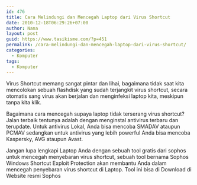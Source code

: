 ```yaml
---
id: 476
title: Cara Melindungi dan Mencegah Laptop dari Virus Shortcut
date: 2010-12-18T06:29:26+07:00
author: Nana
layout: post
guid: https://www.tasikisme.com/?p=451
permalink: /cara-melindungi-dan-mencegah-laptop-dari-virus-shortcut/
categories:
  - Komputer
tags:
  - Komputer
---
```

Virus Shortcut memang sangat pintar dan lihai, bagaimana tidak saat kita mencolokan sebuah flashdisk yang sudah terjangkit virus shortcut, secara otomatis sang virus akan berjalan dan menginfeksi laptop kita, meskipun tanpa kita klik.

Bagaimana cara mencegah supaya laptop tidak terserang virus shortcut? Jalan terbaik tentunya adalah dengan menginstal antivirus terbaru dan terupdate. Untuk antivirus Lokal, Anda bisa mencoba SMADAV ataupun PCMAV sedangkan untuk antivirus yang lebih powerful Anda bisa mencoba Kaspersky, AVG ataupun Avast.

Jangan lupa lengkapi Laptop Anda dengan sebuah tool gratis dari sophos untuk mencegah menyebaran virus shortcut, sebuah tool bernama Sophos Windows Shortcut Exploit Protection akan membantu Anda dalam mencegah penyebaran virus shortcut di Laptop. Tool ini bisa di Download di Website resmi Sophos